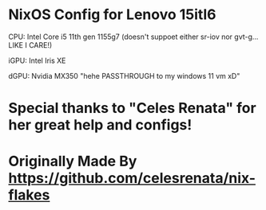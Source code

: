 # NixOS Config for Lenovo 15itl6 
CPU: Intel Core i5 11th gen 1155g7 (doesn't suppoet either sr-iov nor gvt-g... LIKE I CARE!)

iGPU: Intel Iris XE

dGPU: Nvidia MX350 "hehe PASSTHROUGH to my windows 11 vm xD"

# Special thanks to "Celes Renata" for her great help and configs!

# Originally Made By https://github.com/celesrenata/nix-flakes 